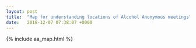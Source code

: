 ```yaml
---
layout: post
title:  "Map for understanding locations of Alcohol Anonymous meetings"
date:   2018-12-07 07:38:07 +0000
---
```


{% include aa_map.html %}
